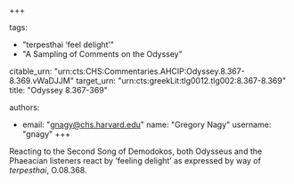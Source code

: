 +++

tags:
- "terpesthai ‘feel delight’"
- "A Sampling of Comments on the Odyssey"

citable_urn: "urn:cts:CHS:Commentaries.AHCIP:Odyssey.8.367-8.369.vWaDJJM"
target_urn: "urn:cts:greekLit:tlg0012.tlg002:8.367-8.369"
title: "Odyssey 8.367-369"

authors:
- email: "gnagy@chs.harvard.edu"
  name: "Gregory Nagy"
  username: "gnagy"
+++

<p>Reacting to the Second Song of Demodokos, both Odysseus and the Phaeacian listeners react by ‘feeling delight’ as expressed by way of <em>terpesthai</em>, O.08.368.  </p>